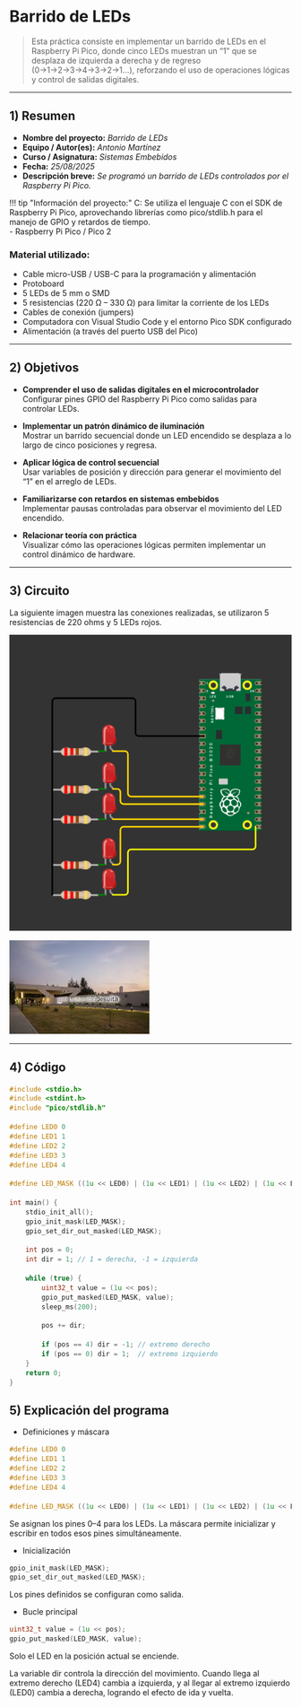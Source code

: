#  Barrido de LEDs  

> Esta práctica consiste en implementar un barrido de LEDs en el Raspberry Pi Pico, donde cinco LEDs muestran un “1” que se desplaza de izquierda a derecha y de regreso (0→1→2→3→4→3→2→1…), reforzando el uso de operaciones lógicas y control de salidas digitales.  

---

## 1) Resumen

- **Nombre del proyecto:** _Barrido de LEDs_  
- **Equipo / Autor(es):** _Antonio Martínez_  
- **Curso / Asignatura:** _Sistemas Embebidos_  
- **Fecha:** _25/08/2025_  
- **Descripción breve:** _Se programó un barrido de LEDs controlados por el Raspberry Pi Pico._  

!!! tip "Información del proyecto:"
    C: Se utiliza el lenguaje C con el SDK de Raspberry Pi Pico, aprovechando librerías como pico/stdlib.h para el manejo de GPIO y retardos de tiempo.  
    - Raspberry Pi Pico / Pico 2  

### Material utilizado: 
- Cable micro-USB / USB-C para la programación y alimentación  
- Protoboard  
- 5 LEDs de 5 mm o SMD  
- 5 resistencias (220 Ω – 330 Ω) para limitar la corriente de los LEDs  
- Cables de conexión (jumpers)  
- Computadora con Visual Studio Code y el entorno Pico SDK configurado  
- Alimentación (a través del puerto USB del Pico)  

---

## 2) Objetivos

- **Comprender el uso de salidas digitales en el microcontrolador**  
Configurar pines GPIO del Raspberry Pi Pico como salidas para controlar LEDs.  

- **Implementar un patrón dinámico de iluminación**  
Mostrar un barrido secuencial donde un LED encendido se desplaza a lo largo de cinco posiciones y regresa.  

- **Aplicar lógica de control secuencial**  
Usar variables de posición y dirección para generar el movimiento del “1” en el arreglo de LEDs.  

- **Familiarizarse con retardos en sistemas embebidos**  
Implementar pausas controladas para observar el movimiento del LED encendido.  

- **Relacionar teoría con práctica**  
Visualizar cómo las operaciones lógicas permiten implementar un control dinámico de hardware.  

---

## 3) Circuito

La siguiente imagen muestra las conexiones realizadas, se utilizaron 5 resistencias de 220 ohms y 5 LEDs rojos.  

![Raspberry Pi Pico 2](../recursos/imgs/barrido.png)  

<img src="../recursos/imgs/ibero.jpeg" alt="Raspberry conectada" width="250">  

---

## 4) Código

```c
#include <stdio.h>
#include <stdint.h>
#include "pico/stdlib.h"

#define LED0 0
#define LED1 1
#define LED2 2
#define LED3 3
#define LED4 4

#define LED_MASK ((1u << LED0) | (1u << LED1) | (1u << LED2) | (1u << LED3) | (1u << LED4))

int main() {
    stdio_init_all();
    gpio_init_mask(LED_MASK);
    gpio_set_dir_out_masked(LED_MASK);

    int pos = 0;
    int dir = 1; // 1 = derecha, -1 = izquierda

    while (true) {
        uint32_t value = (1u << pos);
        gpio_put_masked(LED_MASK, value);
        sleep_ms(200);

        pos += dir;

        if (pos == 4) dir = -1; // extremo derecho
        if (pos == 0) dir = 1;  // extremo izquierdo
    }
    return 0;
}
```

## 5) Explicación del programa 
- Definiciones y máscara
```c
#define LED0 0
#define LED1 1
#define LED2 2
#define LED3 3
#define LED4 4

#define LED_MASK ((1u << LED0) | (1u << LED1) | (1u << LED2) | (1u << LED3) | (1u << LED4))
```
Se asignan los pines 0–4 para los LEDs. La máscara permite inicializar y escribir en todos esos pines simultáneamente.

- Inicialización
```c
gpio_init_mask(LED_MASK);
gpio_set_dir_out_masked(LED_MASK);
```
Los pines definidos se configuran como salida.

- Bucle principal
```c
uint32_t value = (1u << pos);
gpio_put_masked(LED_MASK, value);
```
Solo el LED en la posición actual se enciende.

La variable dir controla la dirección del movimiento.
Cuando llega al extremo derecho (LED4) cambia a izquierda, y al llegar al extremo izquierdo (LED0) cambia a derecha, logrando el efecto de ida y vuelta.